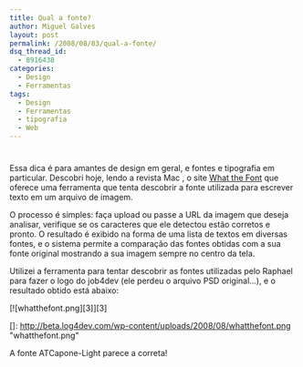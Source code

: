 ```yaml
---
title: Qual a fonte?
author: Miguel Galves
layout: post
permalink: /2008/08/03/qual-a-fonte/
dsq_thread_id:
  - 8916438
categories:
  - Design
  - Ferramentas
tags:
  - Design
  - Ferramentas
  - tipografia
  - Web
---
```

# 

Essa dica é para amantes de design em geral, e fontes e tipografia em particular. Descobri hoje, lendo a revista Mac , o site [What the Font][1] que oferece uma ferramenta que tenta descobrir a fonte utilizada para escrever texto em um arquivo de imagem.

 [1]: http://www.myfonts.com/WhatTheFont

O processo é simples: faça upload ou passe a URL da imagem que deseja analisar, verifique se os caracteres que ele detectou estão corretos e pronto. O resultado é exibido na forma de uma lista de textos em diversas fontes, e o sistema permite a comparação das fontes obtidas com a sua fonte original mostrando a sua imagem sempre no centro da tela.

Utilizei a ferramenta para tentar descobrir as fontes utilizadas pelo Raphael para fazer o logo do job4dev (ele perdeu o arquivo PSD original…), e o resultado obtido está abaixo:

[![whatthefont.png][3]][3]

 []: http://beta.log4dev.com/wp-content/uploads/2008/08/whatthefont.png "whatthefont.png"

A fonte ATCapone-Light parece a correta!